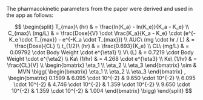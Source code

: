 The pharmacokinetic parameters from the paper were derived and used in the app as follows:

$$ 
\begin{split}
T_{max}\ (hr) & = \frac{ln(K_a) - ln(K_e)}{K_a - K_e} \\
C_{max}\ (mg/L) & = \frac{Dose}{V} \cdot \frac{K_a}{K_a - K_e} \cdot (e^{-K_e \cdot  T_{max}} - e^{-K_a \cdot T_{max}}) \\
AUC\ (mg \cdot hr / L)  & = \frac{Dose}{CL} \\
t_{1/2}\ (hr) & = \frac{0.693}{K_e} \\
CL\ (mg/L) & = 0.09792 \cdot Body Weight \cdot e^{\eta1} \\
V\ (L) & = 0.7219 \cdot Body Weight \cdot e^{\eta2} \\
Ka\ (1/hr) & = 4.268 \cdot e^{\eta3} \\
Ke\ (1/hr) & = \frac{CL}{V}  \\
   \begin{bmatrix}
         \eta_1 \\
         \eta_2 \\
         \eta_3
    \end{bmatrix}
    \sim & MVN \bigg(
   \begin{bmatrix}
         \eta_1 \\
         \eta_2 \\
         \eta_3
    \end{bmatrix}
    , 
   \begin{bmatrix}
         0.1599 & 6.095 \cdot 10^{-2} & 9.650 \cdot 10^{-2} \\
         6.095 \cdot 10^{-2} & 4.746 \cdot 10^{-2} & 1.359 \cdot 10^{-2} \\
         9.650 \cdot 10^{-2} & 1.359 \cdot 10^{-2} & 1.004
    \end{bmatrix}
    \bigg)
\end{split}
$$